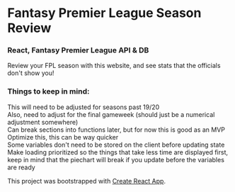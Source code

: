 # Fantasy Premier League Season Review
### React, Fantasy Premier League API & DB   

Review your FPL season with this website, and see stats that the officials don't show you!

### Things to keep in mind:   
This will need to be adjusted for seasons past 19/20   
Also, need to adjust for the final gameweek (should just be a numerical adjustment somewhere)   
Can break sections into functions later, but for now this is good as an MVP   
Optimize this, this can be way quicker   
Some variables don't need to be stored on the client before updating state   
Make loading prioritized so the things that take less time are displayed first, keep in mind that the piechart will break if you update before the variables are ready

This project was bootstrapped with [Create React App](https://github.com/facebook/create-react-app).
